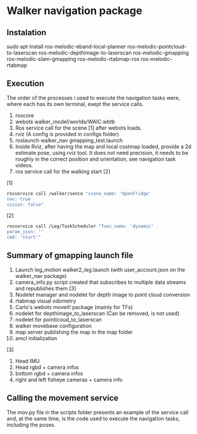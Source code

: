 # Walker navigation package

## Instalation
sudo apt install  ros-melodic-eband-local-planner ros-melodic-pointcloud-to-laserscan ros-melodic-depthimage-to-laserscan ros-melodic-gmapping ros-melodic-slam-gmapping ros-melodic-rtabmap-ros ros-melodic-rtabmap


## Execution

The order of the processes i used to execute the navigation tasks were, where each has its own terminal, exept the service calls.

1. roscore
2. webots walker_model/worlds/WAIC.wbtb
3. Ros service call for the scene [1] after webots loads.
4. rviz (A config is provided in configs folder)
5. roslaunch walker_nav gmapping_test.launch
6. Inside Rviz, after having the map and local costmap loaded, provide a 2d estimate pose, using rviz tool. It does not need precision, it needs to be roughly in the correct position and orientation, see navigation task videos.
7. ros service call for the walking start [2]



[1]
```bash 
rosservice call /walker/sence "scene_name: 'OpenFridge' 
nav: true
vision: false"
```

[2]
```bash 
rosservice call /Leg/TaskScheduler "func_name: 'dynamic'
param_json: ''
cmd: 'start'" 
``` 

## Summary of gmapping launch file

1. Launch leg_motion walker2_leg.launch (with user_account.json on the walker_nav package)
2. camera_info.py script created that subscribes to multiple data streams and republishes them [3]
3. Nodelet manager and nodelet for depth image to point cloud conversion
4. rtabmap visual odometry
5. Carlo's webots moveit! package (mainly for TFs)
6. nodelet for depthimage_to_laserscan (Can be removed, is not used)
7. nodelet for pointlcoud_to_laserscan
8. walker movebase configuration
9. map server publishing the map in the map folder
10. amcl initialization


[3]
1. Head IMU
2. Head rgbd + camera infos
3. bottom rgbd + camera infos
4. right and left fisheye cameras + camera info


## Calling the movement service

The mov.py file in the scripts folder presents an example of the service call and, at the same time, is the code used to execute the navigation tasks, including the poses.